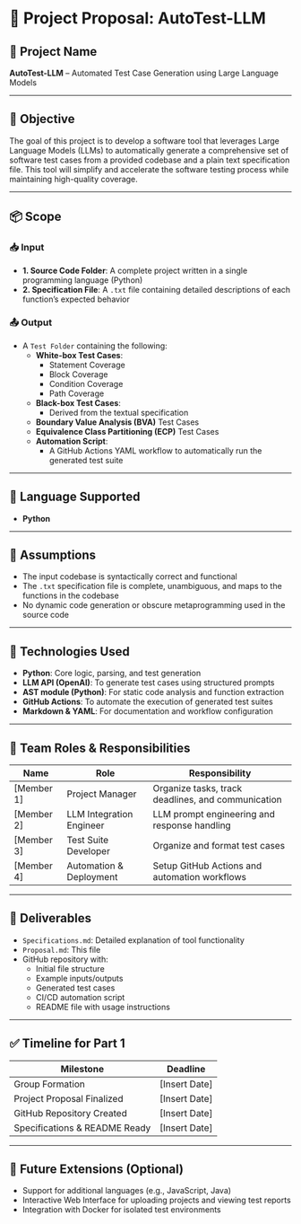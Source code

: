 # 📄 Project Proposal: AutoTest-LLM

## 🧠 Project Name
**AutoTest-LLM** – Automated Test Case Generation using Large Language Models

---

## 🎯 Objective
The goal of this project is to develop a software tool that leverages Large Language Models (LLMs) to automatically generate a comprehensive set of software test cases from a provided codebase and a plain text specification file. This tool will simplify and accelerate the software testing process while maintaining high-quality coverage.

---

## 📦 Scope

### 📥 Input
- **1. Source Code Folder**: A complete project written in a single programming language (Python)
- **2. Specification File**: A `.txt` file containing detailed descriptions of each function’s expected behavior

### 📤 Output
- A `Test Folder` containing the following:
  - **White-box Test Cases**:
    - Statement Coverage
    - Block Coverage
    - Condition Coverage
    - Path Coverage
  - **Black-box Test Cases**:
    - Derived from the textual specification
  - **Boundary Value Analysis (BVA)** Test Cases
  - **Equivalence Class Partitioning (ECP)** Test Cases
  - **Automation Script**:
    - A GitHub Actions YAML workflow to automatically run the generated test suite

---

## 🧪 Language Supported
- **Python**

---

## 📌 Assumptions
- The input codebase is syntactically correct and functional
- The `.txt` specification file is complete, unambiguous, and maps to the functions in the codebase
- No dynamic code generation or obscure metaprogramming used in the source code

---

## 🧰 Technologies Used
- **Python**: Core logic, parsing, and test generation
- **LLM API (OpenAI)**: To generate test cases using structured prompts
- **AST module (Python)**: For static code analysis and function extraction
- **GitHub Actions**: To automate the execution of generated test suites
- **Markdown & YAML**: For documentation and workflow configuration

---

## 👥 Team Roles & Responsibilities
| Name              | Role                     | Responsibility                                     |
|-------------------|--------------------------|----------------------------------------------------|
| [Member 1]        | Project Manager           | Organize tasks, track deadlines, and communication |
| [Member 2]        | LLM Integration Engineer  | LLM prompt engineering and response handling       |
| [Member 3]        | Test Suite Developer      | Organize and format test cases                     |
| [Member 4]        | Automation & Deployment   | Setup GitHub Actions and automation workflows      |

---

## 📌 Deliverables
- `Specifications.md`: Detailed explanation of tool functionality
- `Proposal.md`: This file
- GitHub repository with:
  - Initial file structure
  - Example inputs/outputs
  - Generated test cases
  - CI/CD automation script
  - README file with usage instructions

---

## ✅ Timeline for Part 1
| Milestone                     | Deadline         |
|------------------------------|------------------|
| Group Formation               | [Insert Date]    |
| Project Proposal Finalized    | [Insert Date]    |
| GitHub Repository Created     | [Insert Date]    |
| Specifications & README Ready | [Insert Date]    |

---

## 🔮 Future Extensions (Optional)
- Support for additional languages (e.g., JavaScript, Java)
- Interactive Web Interface for uploading projects and viewing test reports
- Integration with Docker for isolated test environments


